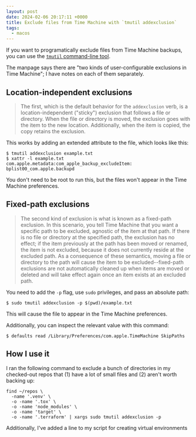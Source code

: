 ```yaml
---
layout: post
date: 2024-02-06 20:17:11 +0000
title: Exclude files from Time Machine with `tmutil addexclusion`
tags:
  - macos
---
```

If you want to programatically exclude files from Time Machine backups, you can use the [`tmutil` command-line tool](https://ss64.com/mac/tmutil.html).

The manpage says there are "two kinds of user-configurable exclusions in Time Machine"; I have notes on each of them separately.

## Location-independent exclusions

> The first, which is the default behavior for the `addexclusion` verb, is a location-independent ("sticky") exclusion that follows a file or directory. When the file or directory is moved, the exclusion goes with the item to the new location. Additionally, when the item is copied, the copy retains the exclusion.

This works by adding an extended attribute to the file, which looks like this:

```console
$ tmutil addexclusion example.txt
$ xattr -l example.txt
com.apple.metadata:com_apple_backup_excludeItem: bplist00_com.apple.backupd
```

You don't need to be root to run this, but the files won't appear in the Time Machine preferences.

## Fixed-path exclusions

> The second kind of exclusion is what is known as a fixed-path exclusion. In this scenario, you tell Time Machine that you want a specific path to be excluded, agnostic of the item at that path. If there is no file or directory at the specified path, the exclusion has no effect; if the item previously at the path has been moved or renamed, the item is not excluded, because it does not currently reside at the excluded path. As a consequence of these semantics, moving a file or directory to the path will cause the item to be excluded--fixed-path exclusions are not automatically cleaned up when items are moved or deleted and will take effect again once an item exists at an excluded path.

You need to add the `-p` flag, use `sudo` privileges, and pass an absolute path:

```console
$ sudo tmutil addexclusion -p $(pwd)/example.txt
```

This will cause the file to appear in the Time Machine preferences.

Additionally, you can inspect the relevant value with this command:

```console
$ defaults read /Library/Preferences/com.apple.TimeMachine SkipPaths
```

## How I use it

I ran the following command to exclude a bunch of directories in my checked-out repos that (1) have a lot of small files and (2) aren't worth backing up:

```shell
find ~/repos \
  -name '.venv' \
  -o -name '.tox' \
  -o -name 'node_modules' \
  -o -name 'target' \
  -o -name '.terraform' | xargs sudo tmutil addexclusion -p
```

Additionally, I've added a line to my script for creating virtual environments